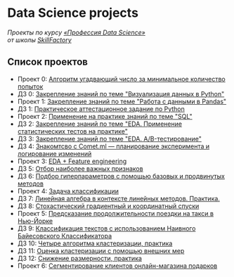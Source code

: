 # Data Science projects

*Проекты по курсу [«Профессия Data Science»](https://lms.skillfactory.ru/courses/course-v1:Skillfactory+DST-PRO+15APR2020/about)\
от школы [SkillFactory](https://skillfactory.ru)*

## Список проектов

- Проект 0: [Алгоритм угадвающий число за минимальное количество попыток](https://github.com/evpozdniakov/ds_projects/tree/master/project0)
- ДЗ 0: [Закрепление знаний по теме "Визуализация данных в Python"](https://github.com/evpozdniakov/ds_projects/tree/master/hw0)
- Проект 1: [Закрепление знаний по теме "Работа с данными в Pandas"](https://github.com/evpozdniakov/ds_projects/tree/master/project1)
- ДЗ 1: [Практическое аттестационное задание по Python](https://github.com/evpozdniakov/ds_projects/blob/master/hw1)
- Проект 2: [Применение на практике знаний по теме "SQL"](https://github.com/evpozdniakov/ds_projects/blob/master/project2)
- ДЗ 2: [Закрепление знаний по теме "EDA. Применение статистических тестов на практике"](https://github.com/evpozdniakov/ds_projects/tree/master/hw2)
- ДЗ 3: [Закрепление знаний по теме "EDA. A/B-тестирование"](https://github.com/evpozdniakov/ds_projects/tree/master/hw3)
- ДЗ 4: [Знакомтсво с Comet.ml — планирование эксперимента и логирование изменений](https://github.com/evpozdniakov/ds_projects/tree/master/hw4)
- Проект 3: [EDA + Feature engineering](https://github.com/evpozdniakov/ds_projects/tree/master/project3)
- ДЗ 5: [Отбор наиболее важных признаков](https://github.com/evpozdniakov/ds_projects/tree/master/hw5)
- ДЗ 6: [Подбор гиперпараметров с помощью базовых и продвинутых методов](https://github.com/evpozdniakov/ds_projects/tree/master/hw6)
- Проект 4: [Задача классификации](https://github.com/evpozdniakov/ds_projects/tree/master/project4)
- ДЗ 7: [Линейная алгебра в контексте линейных методов. Практика.](https://github.com/evpozdniakov/ds_projects/blob/master/hw7/math-ML-2-practice.ipynb)
- ДЗ 8: [Стохастический градиентный и координатный спуски](https://github.com/evpozdniakov/ds_projects/tree/master/hw8)
- Проект 5: [Предсказание продолжительности поездки на такси в Нью-Йорке](https://github.com/evpozdniakov/ds_projects/tree/master/project5)
- ДЗ 9: [Классификация текстов с использованием Наивного Байесовского Классификатора](https://github.com/evpozdniakov/ds_projects/tree/master/hw9)
- ДЗ 10: [Четыре алгоритма кластеризации, практика](https://github.com/evpozdniakov/ds_projects/tree/master/hw10)
- ДЗ 11: [Оценка кластеризации с помощью внешних мер](https://github.com/evpozdniakov/ds_projects/tree/master/hw11)
- ДЗ 12: [Снижение размерности, практика](https://github.com/evpozdniakov/ds_projects/tree/master/hw12)
- Проект 6: [Сегментирование клиентов онлайн-магазина подарков](https://github.com/evpozdniakov/ds_projects/tree/master/project6)

